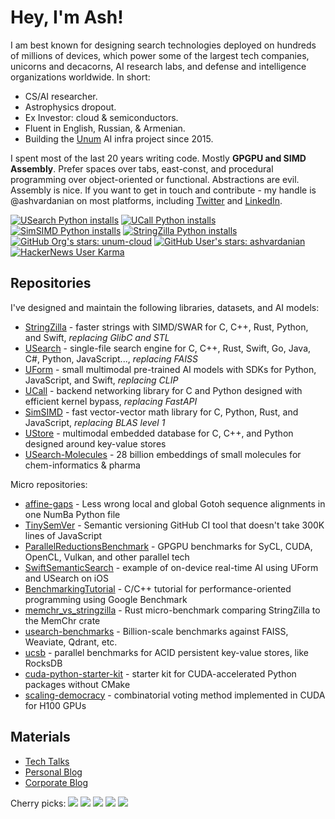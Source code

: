 # Hey, I'm Ash!

I am best known for designing search technologies deployed on hundreds of millions of devices, which power some of the largest tech companies, unicorns and decacorns, AI research labs, and defense and intelligence organizations worldwide.
In short:

- CS/AI researcher.
- Astrophysics dropout.
- Ex Investor: cloud & semiconductors.
- Fluent in English, Russian, & Armenian.
- Building the [Unum](https://unum.cloud) AI infra project since 2015.

I spent most of the last 20 years writing code.
Mostly __GPGPU and SIMD Assembly__.
Prefer spaces over tabs, east-const, and procedural programming over object-oriented or functional.
Abstractions are evil.
Assembly is nice.
If you want to get in touch and contribute - my handle is @ashvardanian on most platforms, including [Twitter](https://twitter.com/ashvardanian) and [LinkedIn](https://linkedin.com/in/ashvardanian).

[![USearch Python installs](https://static.pepy.tech/personalized-badge/usearch?period=total&units=abbreviation&left_color=black&right_color=blue&left_text=USearch%20Python%20installs)](https://github.com/unum-cloud/usearch)
[![UCall Python installs](https://static.pepy.tech/personalized-badge/ucall?period=total&units=abbreviation&left_color=black&right_color=blue&left_text=UCall%20Python%20installs)](https://github.com/unum-cloud/ucall)
[![SimSIMD Python installs](https://static.pepy.tech/personalized-badge/simsimd?period=total&units=abbreviation&left_color=black&right_color=blue&left_text=SimSIMD%20Python%20installs)](https://github.com/ashvardanian/simsimd)
[![StringZilla Python installs](https://static.pepy.tech/personalized-badge/stringzilla?period=total&units=abbreviation&left_color=black&right_color=blue&left_text=StringZilla%20Python%20installs)](https://github.com/ashvardanian/stringzilla)
[![GitHub Org's stars: unum-cloud](https://img.shields.io/github/stars/unum-cloud?style=social&label=Unum%20Stars)](https://github.com/unum-cloud)
[![GitHub User's stars: ashvardanian](https://img.shields.io/github/stars/ashvardanian?style=social&label=Personal%20Stars)](https://github.com/ashvardanian)
[![HackerNews User Karma](https://img.shields.io/hackernews/user-karma/ashvardanian?label=HackerNews)](https://ashvardanian.com/about#hackernews)

## Repositories

I've designed and maintain the following libraries, datasets, and AI models:

- [StringZilla](https://github.com/ashvardanian/StringZilla) - faster strings with SIMD/SWAR for C, C++, Rust, Python, and Swift, _replacing GlibC and STL_
- [USearch](https://github.com/unum-cloud/USearch) - single-file search engine for C, C++, Rust, Swift, Go, Java, C#, Python, JavaScript..., _replacing FAISS_
- [UForm](https://github.com/unum-cloud/UForm) - small multimodal pre-trained AI models with SDKs for Python, JavaScript, and Swift, _replacing CLIP_
- [UCall](https://github.com/unum-cloud/UCall) - backend networking library for C and Python designed with efficient kernel bypass, _replacing FastAPI_
- [SimSIMD](https://github.com/ashvardanian/SimSIMD) - fast vector-vector math library for C, Python, Rust, and JavaScript, _replacing BLAS level 1_
- [UStore](https://github.com/unum-cloud/UStore) - multimodal embedded database for C, C++, and Python designed around key-value stores
- [USearch-Molecules](https://github.com/ashvardanian/USearch-Molecules) - 28 billion embeddings of small molecules for chem-informatics & pharma

Micro repositories:

- [affine-gaps](https://github.com/ashvardanian/affine-gaps) - Less wrong local and global Gotoh sequence alignments in one NumBa Python file
- [TinySemVer](https://github.com/ashvardanian/tinysemver) - Semantic versioning GitHub CI tool that doesn't take 300K lines of JavaScript
- [ParallelReductionsBenchmark](https://github.com/ashvardanian/ParallelReductionsBenchmark) - GPGPU benchmarks for SyCL, CUDA, OpenCL, Vulkan, and other parallel tech
- [SwiftSemanticSearch](https://github.com/ashvardanian/SwiftSemanticSearch) - example of on-device real-time AI using UForm and USearch on iOS
- [BenchmarkingTutorial](https://github.com/ashvardanian/BenchmarkingTutorial) - C/C++ tutorial for performance-oriented programming using Google Benchmark
- [memchr_vs_stringzilla](https://github.com/ashvardanian/memchr_vs_stringzilla) - Rust micro-benchmark comparing StringZilla to the MemChr crate
- [usearch-benchmarks](https://github.com/unum-cloud/usearch-benchmarks) - Billion-scale benchmarks against FAISS, Weaviate, Qdrant, etc.
- [ucsb](https://github.com/unum-cloud/ucsb) - parallel benchmarks for ACID persistent key-value stores, like RocksDB
- [cuda-python-starter-kit](https://github.com/ashvardanian/cuda-python-starter-kit) - starter kit for CUDA-accelerated Python packages without CMake
- [scaling-democracy](https://github.com/ashvardanian/scaling-democracy) - combinatorial voting method implemented in CUDA for H100 GPUs

## Materials

- [Tech Talks](https://ashvardanian.com/talks)
- [Personal Blog](https://ashvardanian.com/archives)
- [Corporate Blog](https://www.unum.cloud/blog)

Cherry picks:
[![](https://img.shields.io/youtube/views/ybWeUf_hC7o?label=Designing%20the%20fastest%20ACID%20Key-Value%20Store%2C%202022)](https://www.youtube.com/watch?v=ybWeUf_hC7o&list=PL2kcrNAeGTFzZbccNB3P_xruYPskMmwRT)
[![](https://img.shields.io/youtube/views/AA4RI6o0h1U?label=Dive%20into%20the%20general%20putposes%20GPU%20programming%2C%202019)](https://www.youtube.com/watch?v=AA4RI6o0h1U&list=PL2kcrNAeGTFzZbccNB3P_xruYPskMmwRT)
[![](https://img.shields.io/youtube/views/PQKYc0zK0iU?label=Bird's%20Eye%20View%20of%20Open-Source%20AI%20Infrastructure%2C%202023)](https://www.youtube.com/watch?v=PQKYc0zK0iU&list=PL2kcrNAeGTFzZbccNB3P_xruYPskMmwRT&t=65s)
[![](https://img.shields.io/youtube/views/UMrhB3icP9w?label=Vector%20Search%20and%20Databases%20at%20Scale%2C%202023)](https://www.youtube.com/watch?v=UMrhB3icP9w&list=PL2kcrNAeGTFzZbccNB3P_xruYPskMmwRT&t=65s)
[![](https://img.shields.io/youtube/views/L9ELuU3GeNc?label=Fantastic%20Data%20Science%20Libraries%20and%20Where%20to%20Find%20Them%2C%202023)](https://www.youtube.com/watch?v=L9ELuU3GeNc&list=PL2kcrNAeGTFzZbccNB3P_xruYPskMmwRT)

